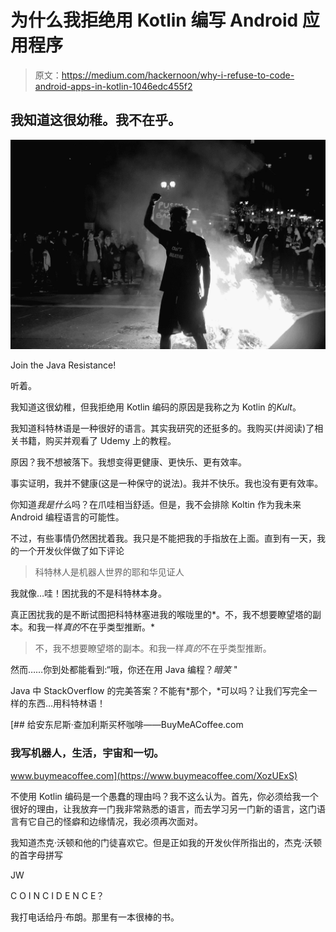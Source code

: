 # 为什么我拒绝用 Kotlin 编写 Android 应用程序

> 原文：<https://medium.com/hackernoon/why-i-refuse-to-code-android-apps-in-kotlin-1046edc455f2>

## 我知道这很幼稚。我不在乎。

![](img/a8a7400457e7cf082e0dc36c27ff8502.png)

Join the Java Resistance!

听着。

我知道这很幼稚，但我拒绝用 Kotlin 编码的原因是我称之为 Kotlin 的*Kult*。​

我知道科特林语是一种很好的语言。其实我研究的还挺多的。我购买(并阅读)了相关书籍，购买并观看了 Udemy 上的教程。

原因？我不想被落下。我想变得更健康、更快乐、更有效率。

事实证明，我并不健康(这是一种保守的说法)。我并不快乐。我也没有更有效率。

你知道*我是什么*吗？在爪哇相当舒适。但是，我不会排除 Koltin 作为我未来 Android 编程语言的可能性。

不过，有些事情仍然困扰着我。我只是不能把我的手指放在上面。直到有一天，我的一个开发伙伴做了如下评论

> 科特林人是机器人世界的耶和华见证人

我就像…哇！困扰我的不是科特林本身。

真正困扰我的是不断试图把科特林塞进我的喉咙里的*。不，我不想要瞭望塔的副本。和我一样*真的*不在乎类型推断。*

> 不，我不想要瞭望塔的副本。和我一样*真的*不在乎类型推断。

然而……你到处都能看到:“哦，你还在用 Java 编程？*暗笑* "

Java 中 StackOverflow 的完美答案？不能有*那个，*可以吗？让我们写完全一样的东西…用科特林语！

[](https://www.buymeacoffee.com/XozUExS) [## 给安东尼斯·查加利斯买杯咖啡——BuyMeACoffee.com

### 我写机器人，生活，宇宙和一切。

www.buymeacoffee.com](https://www.buymeacoffee.com/XozUExS) 

不使用 Kotlin 编码是一个愚蠢的理由吗？我不这么认为。首先，你必须给我一个很好的理由，让我放弃一门我非常熟悉的语言，而去学习另一门新的语言，这门语言有它自己的怪癖和边缘情况，我必须再次面对。

我知道杰克·沃顿和他的门徒喜欢它。但是正如我的开发伙伴所指出的，杰克·沃顿的首字母拼写

JW

C O I N C I D E N C E？

我打电话给丹·布朗。那里有一本很棒的书。